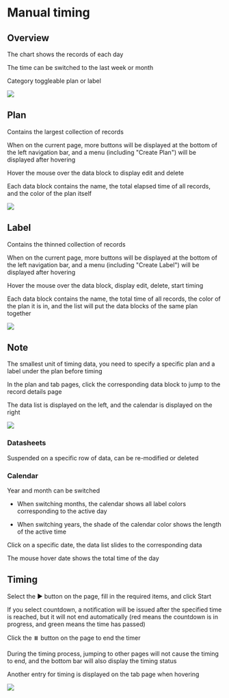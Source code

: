 # Manual timing

## Overview

The chart shows the records of each day

The time can be switched to the last week or month

Category toggleable plan or label

![](/note/overview.png)

## Plan

Contains the largest collection of records

When on the current page, more buttons will be displayed at the bottom of the left navigation bar, and a menu (including "Create Plan") will be displayed after hovering

Hover the mouse over the data block to display edit and delete

Each data block contains the name, the total elapsed time of all records, and the color of the plan itself

![](/note/plan.png)

## Label

Contains the thinned collection of records

When on the current page, more buttons will be displayed at the bottom of the left navigation bar, and a menu (including "Create Label") will be displayed after hovering

Hover the mouse over the data block, display edit, delete, start timing

Each data block contains the name, the total time of all records, the color of the plan it is in, and the list will put the data blocks of the same plan together

![](/note/label.png)


## Note

The smallest unit of timing data, you need to specify a specific plan and a label under the plan before timing

In the plan and tab pages, click the corresponding data block to jump to the record details page

The data list is displayed on the left, and the calendar is displayed on the right

![](/note/note.png)

### Datasheets

Suspended on a specific row of data, can be re-modified or deleted

### Calendar

Year and month can be switched

+ When switching months, the calendar shows all label colors corresponding to the active day

+ When switching years, the shade of the calendar color shows the length of the active time

Click on a specific date, the data list slides to the corresponding data

The mouse hover date shows the total time of the day



## Timing

Select the ▶️ button on the page, fill in the required items, and click Start

If you select countdown, a notification will be issued after the specified time is reached, but it will not end automatically (red means the countdown is in progress, and green means the time has passed)

Click the ⏸️ button on the page to end the timer

During the timing process, jumping to other pages will not cause the timing to end, and the bottom bar will also display the timing status

Another entry for timing is displayed on the tab page when hovering

![](/note/time.png)
